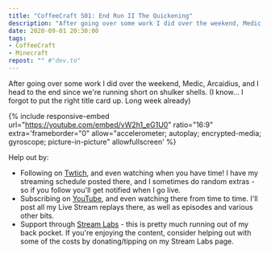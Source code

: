 ```yaml
---
title: "CoffeeCraft S01: End Run II The Quickening"
description: "After going over some work I did over the weekend, Medic, Arcaidius, and I head to the end since we're running short on shulker shells."
date: 2020-09-01 20:30:00
tags:
- CoffeeCraft
- Minecraft
repost: "" #"dev.to"
---
```


After going over some work I did over the weekend, Medic, Arcaidius, and I head to the end since we're running short on shulker shells. (I know... I forgot to put the right title card up. Long week already)
<!--more-->

{% include responsive-embed url="https://youtube.com/embed/vW2h1_eG1U0" ratio="16:9" extra='frameborder="0" allow="accelerometer; autoplay; encrypted-media; gyroscope; picture-in-picture" allowfullscreen' %}

Help out by:
 * Following on [Twtich](https://twitch.tv/AnonJr_Live), and even watching when you have time! I have my streaming schedule posted there, and I sometimes do random extras - so if you follow you'll get notified when I go live.
 * Subscribing on [YouTube](http://www.youtube.com/channel/UCXafqhKHbkSUIrq0LAuu0tw), and even watching there from time to time. I'll post all my Live Stream replays there, as well as episodes and various other bits.
 * Support through [Stream Labs](https://streamlabs.com/anonjr_live) - this is pretty much running out of my back pocket. If you're enjoying the content, consider helping out with some of the costs by donating/tipping on my Stream Labs page.